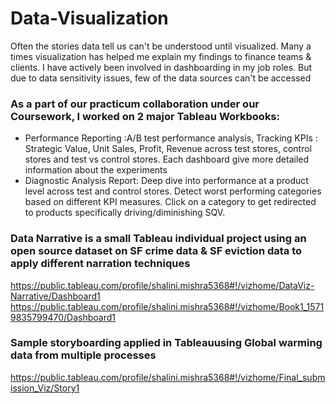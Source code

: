 # Data-Visualization
Often the stories data tell us can't be understood until visualized.
Many a times visualization has helped me explain my findings to finance teams & clients.
I have actively been involved in dashboarding in my job roles.
But due to data sensitivity issues, few of the data sources can't be accessed

### As a part of our practicum collaboration under our Coursework, I worked on 2 major Tableau Workbooks:
- Performance Reporting :A/B test performance analysis, Tracking KPIs : Strategic Value, Unit Sales, Profit, Revenue across test stores, control stores and test vs control stores. Each dashboard give more detailed information about the experiments
- Diagnostic Analysis Report: Deep dive into performance at a product level across test and control stores. Detect worst performing categories based on different KPI measures. Click on a category to get redirected to products specifically driving/diminishing SQV.

### Data Narrative is a small Tableau individual project using an open source dataset on SF crime data & SF eviction data to apply different narration techniques
https://public.tableau.com/profile/shalini.mishra5368#!/vizhome/DataViz-Narrative/Dashboard1
https://public.tableau.com/profile/shalini.mishra5368#!/vizhome/Book1_15719835799470/Dashboard1

### Sample storyboarding applied in Tableauusing Global warming data from multiple processes
https://public.tableau.com/profile/shalini.mishra5368#!/vizhome/Final_submission_Viz/Story1
